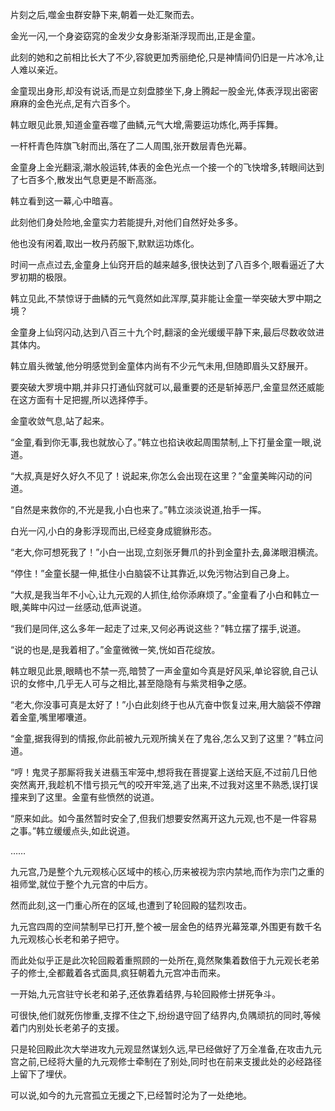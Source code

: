 
片刻之后,噬金虫群安静下来,朝着一处汇聚而去。

金光一闪,一个身姿窈窕的金发少女身影渐渐浮现而出,正是金童。

此刻的她和之前相比长大了不少,容貌更加秀丽绝伦,只是神情间仍旧是一片冰冷,让人难以亲近。

金童现出身形,却没有说话,而是立刻盘膝坐下,身上腾起一股金光,体表浮现出密密麻麻的金色光点,足有六百多个。

韩立眼见此景,知道金童吞噬了曲鳞,元气大增,需要运功炼化,两手挥舞。

一杆杆青色阵旗飞射而出,落在了二人周围,张开数层青色光幕。

金童身上金光翻滚,潮水般运转,体表的金色光点一个接一个的飞快增多,转眼间达到了七百多个,散发出气息更是不断高涨。

韩立看到这一幕,心中暗喜。

此刻他们身处险地,金童实力若能提升,对他们自然好处多多。

他也没有闲着,取出一枚丹药服下,默默运功炼化。

时间一点点过去,金童身上仙窍开启的越来越多,很快达到了八百多个,眼看逼近了大罗初期的极限。

韩立见此,不禁惊讶于曲鳞的元气竟然如此浑厚,莫非能让金童一举突破大罗中期之境？

金童身上仙窍闪动,达到八百三十九个时,翻滚的金光缓缓平静下来,最后尽数收敛进其体内。

韩立眉头微皱,他分明感觉到金童体内尚有不少元气未用,但随即眉头又舒展开。

要突破大罗境中期,并非只打通仙窍就可以,最重要的还是斩掉恶尸,金童显然还威能在这方面有十足把握,所以选择停手。

金童收敛气息,站了起来。

“金童,看到你无事,我也就放心了。”韩立也掐诀收起周围禁制,上下打量金童一眼,说道。

“大叔,真是好久好久不见了！说起来,你怎么会出现在这里？”金童美眸闪动的问道。

“自然是来救你的,不光是我,小白也来了。”韩立淡淡说道,抬手一挥。

白光一闪,小白的身影浮现而出,已经变身成貔貅形态。

“老大,你可想死我了！”小白一出现,立刻张牙舞爪的扑到金童扑去,鼻涕眼泪横流。

“停住！”金童长腿一伸,抵住小白脑袋不让其靠近,以免污物沾到自己身上。

“大叔,是我当年不小心,让九元观的人抓住,给你添麻烦了。”金童看了小白和韩立一眼,美眸中闪过一丝感动,低声说道。

“我们是同伴,这么多年一起走了过来,又何必再说这些？”韩立摆了摆手,说道。

“说的也是,是我着相了。”金童微微一笑,恍如百花绽放。

韩立眼见此景,眼睛也不禁一亮,暗赞了一声金童如今真是好风采,单论容貌,自己认识的女修中,几乎无人可与之相比,甚至隐隐有与紫灵相争之感。

“老大,你没事可真是太好了！”小白此刻终于也从亢奋中恢复过来,用大脑袋不停蹭着金童,嘴里嘟囔道。

“金童,据我得到的情报,你此前被九元观所擒关在了鬼谷,怎么又到了这里？”韩立问道。

“哼！鬼灵子那厮将我关进翡玉牢笼中,想将我在菩提宴上送给天庭,不过前几日他突然离开,我趁机不惜亏损元气的咬开牢笼,逃了出来,不过我对这里不熟悉,误打误撞来到了这里。金童有些愤然的说道。

“原来如此。如今虽然暂时安全了,但我们想要安然离开这九元观,也不是一件容易之事。”韩立缓缓点头,如此说道。

……

九元宫,乃是整个九元观核心区域中的核心,历来被视为宗内禁地,而作为宗门之重的祖师堂,就位于整个九元宫的中后方。

然而此刻,这一门重心所在的区域,也遭到了轮回殿的猛烈攻击。

九元宫四周的空间禁制早已打开,整个被一层金色的结界光幕笼罩,外围更有数千名九元观核心长老和弟子把守。

而此处似乎正是此次轮回殿着重照顾的一处所在,竟然聚集着数倍于九元观长老弟子的修士,全都戴着各式面具,疯狂朝着九元宫冲击而来。

一开始,九元宫驻守长老和弟子,还依靠着结界,与轮回殿修士拼死争斗。

可很快,他们就死伤惨重,支撑不住之下,纷纷退守回了结界内,负隅顽抗的同时,等候着门内别处长老弟子的支援。

只是轮回殿此次大举进攻九元观显然谋划久远,早已经做好了万全准备,在攻击九元宫之前,已经将大量的九元观修士牵制在了别处,同时也在前来支援此处的必经路径上留下了埋伏。

可以说,如今的九元宫孤立无援之下,已经暂时沦为了一处绝地。
